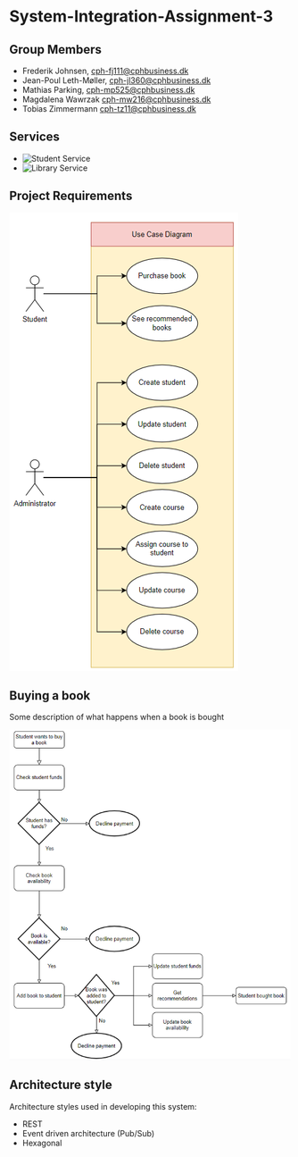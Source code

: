 # System-Integration-Assignment-3

## Group Members

- Frederik Johnsen, cph-fj111@cphbusiness.dk
- Jean-Poul Leth-Møller, cph-jl360@cphbusiness.dk
- Mathias Parking, cph-mp525@cphbusiness.dk
- Magdalena Wawrzak cph-mw216@cphbusiness.dk
- Tobias Zimmermann cph-tz11@cphbusiness.dk

## Services

- ![Student Service](https://github.com/team-rocket-we-are-blasting-of-again/sys-3-student-service)
- ![Library Service](https://github.com/team-rocket-we-are-blasting-of-again/library-resources-service)

## Project Requirements

![use case diagram](./images/use-case-diagram.png)

## Buying a book

Some description of what happens when a book is bought

![flow chart](./images/flow-chart.png)  

## Architecture style  
  
Architecture styles used in developing this system:
- REST  
- Event driven architecture (Pub/Sub)    
- Hexagonal  
